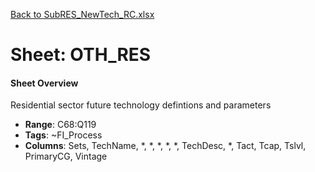 [Back to SubRES_NewTech_RC.xlsx](README.md)

# Sheet: OTH_RES

#### Sheet Overview

Residential sector future technology defintions and parameters

- **Range**: C68:Q119
- **Tags**: ~FI_Process
- **Columns**: Sets, TechName, *, *, *, *, *, TechDesc, *, Tact, Tcap, Tslvl, PrimaryCG, Vintage

